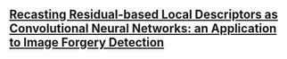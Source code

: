 ## [Recasting Residual-based Local Descriptors as Convolutional Neural Networks: an Application to Image Forgery Detection](Survey_Korus_201709.pdf)
